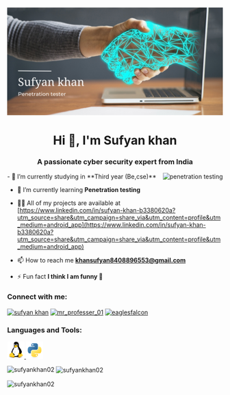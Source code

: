 ![logo](https://github.com/Sufyankhan02/Sufyankhan02/blob/main/Sufyan%20khan.png)
<h1 align="center">Hi 👋, I'm Sufyan khan</h1>
<h3 align="center">A passionate cyber security expert from India</h3>
<img align="right" alt="penetration testing"width"400" src="https://images.app.goo.gl/GRQ8syvhHuLPyPxn7">
- 🔭 I’m currently studying in **Third year (Be,cse)**

- 🌱 I’m currently learning **Penetration testing**

- 👨‍💻 All of my projects are available at [https://www.linkedin.com/in/sufyan-khan-b3380620a?utm_source=share&utm_campaign=share_via&utm_content=profile&utm_medium=android_app](https://www.linkedin.com/in/sufyan-khan-b3380620a?utm_source=share&utm_campaign=share_via&utm_content=profile&utm_medium=android_app)

- 📫 How to reach me **khansufyan8408896553@gmail.com**

- ⚡ Fun fact **I think I am funny 🤭**

<h3 align="left">Connect with me:</h3>
<p align="left">
<a href="https://fb.com/sufyan khan" target="blank"><img align="center" src="https://raw.githubusercontent.com/rahuldkjain/github-profile-readme-generator/master/src/images/icons/Social/facebook.svg" alt="sufyan khan" height="30" width="40" /></a>
<a href="https://instagram.com/mr_professer_01" target="blank"><img align="center" src="https://raw.githubusercontent.com/rahuldkjain/github-profile-readme-generator/master/src/images/icons/Social/instagram.svg" alt="mr_professer_01" height="30" width="40" /></a>
<a href="https://www.youtube.com/c/eaglesfalcon" target="blank"><img align="center" src="https://raw.githubusercontent.com/rahuldkjain/github-profile-readme-generator/master/src/images/icons/Social/youtube.svg" alt="eaglesfalcon" height="30" width="40" /></a>
</p>

<h3 align="left">Languages and Tools:</h3>
<p align="left"> <a href="https://www.linux.org/" target="_blank" rel="noreferrer"> <img src="https://raw.githubusercontent.com/devicons/devicon/master/icons/linux/linux-original.svg" alt="linux" width="40" height="40"/> </a> <a href="https://www.python.org" target="_blank" rel="noreferrer"> <img src="https://raw.githubusercontent.com/devicons/devicon/master/icons/python/python-original.svg" alt="python" width="40" height="40"/> </a> </p>

<p><img align="left" src="https://github-readme-stats.vercel.app/api/top-langs?username=sufyankhan02&show_icons=true&locale=en&layout=compact" alt="sufyankhan02" /></p>

<p>&nbsp;<img align="center" src="https://github-readme-stats.vercel.app/api?username=sufyankhan02&show_icons=true&locale=en" alt="sufyankhan02" /></p>

<p><img align="center" src="https://github-readme-streak-stats.herokuapp.com/?user=sufyankhan02&" alt="sufyankhan02" /></p>
